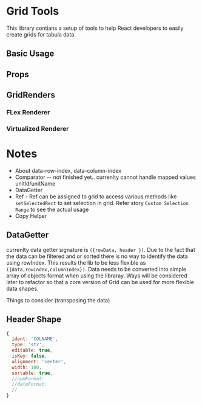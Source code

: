 # Grid Tools

This library contians a setup of tools to help React developers to easily create grids for tabula data.

## Basic Usage

## Props

## GridRenders

### FLex Renderer

### Virtualized Renderer

# Notes

- About data-row-index, data-column-index
- Comparator -- not finished yet.. currenlty cannot handle mapped values unitId/unitName
- DataGetter
- Ref - Ref can be assigned to grid to access various methods like `setSelectedRect` to set selection in grid. Refer story `Custom Selection Range` to see the actual usage
- Copy Helper

## DataGetter

currenlty data getter signature is `({rowData, header })`. Due to the fact that the data can be filtered and or sorted there is no way to identify the data using rowIndex. This results the lib to be less flexible as `({data,rowIndex,columnIndex})`. Data needs to be converted into simple array of objects format when using the libraray. Ways will be considered later to refactor so that a core version of Grid can be used for more flexible data shapes.

Things to consider (transposing the data)

## Header Shape

```javascript
{
  ident: 'COLNAME',
  type: 'str',
  editable: true,
  isKey: false,
  alignment: 'center',
  width: 100,
  sortable: true,
  //numFormat:
  //dateFormat:
  //
}
```
